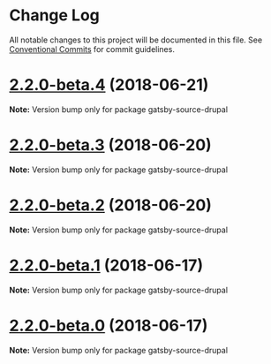 # Change Log

All notable changes to this project will be documented in this file.
See [Conventional Commits](https://conventionalcommits.org) for commit guidelines.

<a name="2.2.0-beta.4"></a>
# [2.2.0-beta.4](https://github.com/gatsbyjs/gatsby/tree/master/packages/gatsby-source-drupal/compare/gatsby-source-drupal@2.2.0-beta.3...gatsby-source-drupal@2.2.0-beta.4) (2018-06-21)

**Note:** Version bump only for package gatsby-source-drupal





<a name="2.2.0-beta.3"></a>
# [2.2.0-beta.3](https://github.com/gatsbyjs/gatsby/tree/master/packages/gatsby-source-drupal/compare/gatsby-source-drupal@2.2.0-beta.2...gatsby-source-drupal@2.2.0-beta.3) (2018-06-20)

**Note:** Version bump only for package gatsby-source-drupal





<a name="2.2.0-beta.2"></a>

# [2.2.0-beta.2](https://github.com/gatsbyjs/gatsby/tree/master/packages/gatsby-source-drupal/compare/gatsby-source-drupal@2.2.0-beta.1...gatsby-source-drupal@2.2.0-beta.2) (2018-06-20)

**Note:** Version bump only for package gatsby-source-drupal

<a name="2.2.0-beta.1"></a>

# [2.2.0-beta.1](https://github.com/gatsbyjs/gatsby/tree/master/packages/gatsby-source-drupal/compare/gatsby-source-drupal@2.2.0-beta.0...gatsby-source-drupal@2.2.0-beta.1) (2018-06-17)

**Note:** Version bump only for package gatsby-source-drupal

<a name="2.2.0-beta.0"></a>

# [2.2.0-beta.0](https://github.com/gatsbyjs/gatsby/tree/master/packages/gatsby-source-drupal/compare/gatsby-source-drupal@2.0.41...gatsby-source-drupal@2.2.0-beta.0) (2018-06-17)

**Note:** Version bump only for package gatsby-source-drupal
